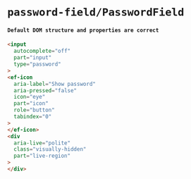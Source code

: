 # `password-field/PasswordField`

#### `Default DOM structure and properties are correct`

```html
<input
  autocomplete="off"
  part="input"
  type="password"
>
<ef-icon
  aria-label="Show password"
  aria-pressed="false"
  icon="eye"
  part="icon"
  role="button"
  tabindex="0"
>
</ef-icon>
<div
  aria-live="polite"
  class="visually-hidden"
  part="live-region"
>
</div>

```

